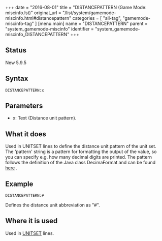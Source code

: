 +++
date = "2016-08-01"
title = "DISTANCEPATTERN (Game Mode: miscinfo.lst)"
original_url = "/list/system/gamemode-miscinfo.html#distancepattern"
categories = [ "all-tag", "gamemode-miscinfo-tag" ]
[menu.main]
    name = "DISTANCEPATTERN"
    parent = "system_gamemode-miscinfo"
    identifier = "system_gamemode-miscinfo_DISTANCEPATTERN"
+++

## Status

New 5.9.5

## Syntax

`DISTANCEPATTERN:x`

## Parameters

-   x: Text (Distance unit pattern).



What it does
------------

Used in UNITSET lines to define the distance unit pattern of the unit
set. The 'pattern' string is a pattern for formatting the output of the
value, so you can specify e.g. how many decimal digits are printed. The
pattern follows the definition of the Java class DecimaFormat and can be
found
[here](http://java.sun.com/j2se/1.3/docs/api/java/text/DecimalFormat.html)
.

Example
-------

`DISTANCEPATTERN:#`

Defines the distance unit abbreviation as "\#".

Where it is used
----------------

Used in [UNITSET](/list/system/gamemode-miscinfo/unitset.html) lines.

